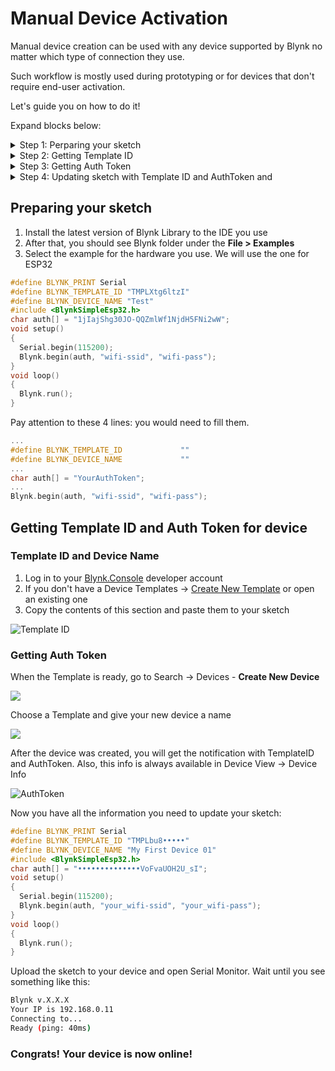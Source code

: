 # Manual Device Activation

Manual device creation can be used with any device supported by Blynk no matter which type of connection they use.

Such workflow is mostly used during prototyping or for devices that don't require end-user activation.

Let's guide you on how to do it!



Expand blocks below:



<details>

<summary>Step 1: Perparing your sketch</summary>



1. Install the latest version of Blynk Library to the IDE you use
2. After that, you should see Blynk folder under the **File > Examples**
3. Select the example for the hardware you use. We will use the one for ESP32

```cpp
#define BLYNK_PRINT Serial
#define BLYNK_TEMPLATE_ID "TMPLXtg6ltzI"
#define BLYNK_DEVICE_NAME "Test"
#include <BlynkSimpleEsp32.h>
char auth[] = "1jIajShg30JO-QQZmlWf1NjdH5FNi2wW";

void setup()
{
  Serial.begin(115200);
  Blynk.begin(auth, "wifi-ssid", "wifi-pass");
}

void loop()
{
  Blynk.run();
}
```

Pay attention to these 4 lines: you would need to fill them.

```cpp
#define BLYNK_TEMPLATE_ID             ""
#define BLYNK_DEVICE_NAME             ""
...
char auth[] = "YourAuthToken";
...
Blynk.begin(auth, "wifi-ssid", "wifi-pass");
```

</details>

<details>

<summary>Step 2: Getting Template ID</summary>

### Template ID and Device Name

1. Log in to your [Blynk.Console](https://blynk.cloud/) developer account
2. If you don't have a  Device Templates -> [Create New Template](../template-quick-setup/#create-a-template) or open an existing one
3. Copy the contents of this section and paste them to your sketch

<img src="https://user-images.githubusercontent.com/72824404/119491140-4234c300-bd66-11eb-80f4-324f2d06bfa0.png" alt="Template ID" data-size="original">

### Getting Auth Token

When the Template is ready, go to Search -> Devices - **Create New Device**

<img src="https://user-images.githubusercontent.com/72824404/119494118-9db48000-bd69-11eb-952c-297c0b7627f8.png" alt="" data-size="original">

Choose a Template and give your new device a name

<img src="https://user-images.githubusercontent.com/72824404/119496316-0c92d880-bd6c-11eb-9276-9ce033ef38c2.png" alt="" data-size="original">

After the device was created, you will get the notification with TemplateID and AuthToken. Also, this info is always available in Device View -> Device Info

<img src="https://user-images.githubusercontent.com/72824404/119501175-4adec680-bd71-11eb-804f-75438981169a.png" alt="AuthToken" data-size="original">

Now you have all the information you need to update your sketch:

```cpp
#define BLYNK_PRINT Serial
#define BLYNK_TEMPLATE_ID "TMPLbu8•••••"
#define BLYNK_DEVICE_NAME "My First Device 01"

#include <BlynkSimpleEsp32.h>

char auth[] = "••••••••••••••VoFvaUOH2U_sI";

void setup()
{
  Serial.begin(115200);
  Blynk.begin(auth, "your_wifi-ssid", "your_wifi-pass");
}

void loop()
{
  Blynk.run();
}
```

Upload the sketch to your device and open Serial Monitor. Wait until you see something like this:

```bash
Blynk v.X.X.X
Your IP is 192.168.0.11
Connecting to...
Ready (ping: 40ms)
```

</details>

<details>

<summary>Step 3: Getting Auth Token</summary>

### Getting Auth Token

When the Template is ready, go to Search -> Devices - **Create New Device**

![](https://user-images.githubusercontent.com/72824404/119494118-9db48000-bd69-11eb-952c-297c0b7627f8.png)

Choose a Template and give your new device a name

<img src="https://user-images.githubusercontent.com/72824404/119496316-0c92d880-bd6c-11eb-9276-9ce033ef38c2.png" alt="" data-size="original">

After the device was created, you will get the notification with TemplateID and AuthToken. Also, this info is always available in Device View -> Device Info

<img src="https://user-images.githubusercontent.com/72824404/119501175-4adec680-bd71-11eb-804f-75438981169a.png" alt="AuthToken" data-size="original">

Now you have all the information you need to update your sketch:

</details>

<details>

<summary>Step 4: Updating sketch with Template ID and AuthToken and</summary>

Now you have all the information you need to update your sketch:

<pre class="language-cpp"><code class="lang-cpp">#define BLYNK_PRINT Serial
#define BLYNK_TEMPLATE_ID "TMPLbu8•••••"
#define BLYNK_DEVICE_NAME "My First Device 01"

#include &#x3C;BlynkSimpleEsp32.h>

char auth[] = "••••••••••••••VoFvaUOH2U_sI";
<strong>
</strong><strong>void setup()
</strong>{
  Serial.begin(115200);
  Blynk.begin(auth, "your_wifi-ssid", "your_wifi-pass");
}

void loop()
{
  Blynk.run();
}</code></pre>

Upload the sketch to your device and open Serial Monitor. Wait until you see something like this:

```bash
Blynk v.X.X.X
Your IP is 192.168.0.11
Connecting to...
Ready (ping: 40ms)
```

###

### Congrats! Your device should be now online!

</details>





















## Preparing your sketch

1. Install the latest version of Blynk Library to the IDE you use
2. After that, you should see Blynk folder under the **File > Examples**
3. Select the example for the hardware you use. We will use the one for ESP32

```cpp
#define BLYNK_PRINT Serial
#define BLYNK_TEMPLATE_ID "TMPLXtg6ltzI"
#define BLYNK_DEVICE_NAME "Test"
#include <BlynkSimpleEsp32.h>
char auth[] = "1jIajShg30JO-QQZmlWf1NjdH5FNi2wW";
void setup()
{
  Serial.begin(115200);
  Blynk.begin(auth, "wifi-ssid", "wifi-pass");
}
void loop()
{
  Blynk.run();
}
```

Pay attention to these 4 lines: you would need to fill them.

```cpp
...
#define BLYNK_TEMPLATE_ID             ""
#define BLYNK_DEVICE_NAME             ""
...
char auth[] = "YourAuthToken";
...
Blynk.begin(auth, "wifi-ssid", "wifi-pass");
```

## Getting Template ID and Auth Token for device

### Template ID and Device Name

1. Log in to your [Blynk.Console](https://blynk.cloud/) developer account
2. If you don't have a  Device Templates -> [Create New Template](../template-quick-setup/#create-a-template) or open an existing one
3. Copy the contents of this section and paste them to your sketch

![Template ID](https://user-images.githubusercontent.com/72824404/119491140-4234c300-bd66-11eb-80f4-324f2d06bfa0.png)

### Getting Auth Token

When the Template is ready, go to Search -> Devices - **Create New Device**

![](https://user-images.githubusercontent.com/72824404/119494118-9db48000-bd69-11eb-952c-297c0b7627f8.png)

Choose a Template and give your new device a name

![](https://user-images.githubusercontent.com/72824404/119496316-0c92d880-bd6c-11eb-9276-9ce033ef38c2.png)

After the device was created, you will get the notification with TemplateID and AuthToken. Also, this info is always available in Device View -> Device Info

![AuthToken](https://user-images.githubusercontent.com/72824404/119501175-4adec680-bd71-11eb-804f-75438981169a.png)

Now you have all the information you need to update your sketch:

```cpp
#define BLYNK_PRINT Serial
#define BLYNK_TEMPLATE_ID "TMPLbu8•••••"
#define BLYNK_DEVICE_NAME "My First Device 01"
#include <BlynkSimpleEsp32.h>
char auth[] = "••••••••••••••VoFvaUOH2U_sI";
void setup()
{
  Serial.begin(115200);
  Blynk.begin(auth, "your_wifi-ssid", "your_wifi-pass");
}
void loop()
{
  Blynk.run();
}
```

Upload the sketch to your device and open Serial Monitor. Wait until you see something like this:

```bash
Blynk v.X.X.X
Your IP is 192.168.0.11
Connecting to...
Ready (ping: 40ms)
```

###

### Congrats! Your device is now online!
